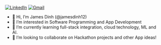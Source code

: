 
[![LinkedIn](https://img.shields.io/badge/James_Dinh-0077B5?style=flat&logo=linkedin)](https://www.linkedin.com/in/jamesdinh12/)
[![Gmail](https://img.shields.io/badge/james.dinh12-D14836?style=flat&logo=gmail&logoColor=white)](mailto:james.dinh12@gmail.com)
    
- 👋 Hi, I’m James Dinh (@jamesdinh12)
- 👀 I’m interested in Software Programming and App Development
- 🌱 I’m currently learning full-stack integration, cloud technology, ML and AI.
- 💞️ I’m looking to collaborate on Hackathon projects and other App ideas!

<!---
jamesdinh12/jamesdinh12 is a ✨ special ✨ repository because its `README.md` (this file) appears on your GitHub profile.
You can click the Preview link to take a look at your changes.
--->
